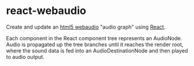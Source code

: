 react-webaudio
==============

Create and update an [html5 webaudio](http://www.w3.org/TR/webaudio/) "audio graph" using [React](https://github.com/facebook/react).

Each component in the React component tree represents an AudioNode. Audio is
propagated up the tree branches until it reaches the render root, where the
sound data is fed into an AudioDestinationNode and then played to audio output.




